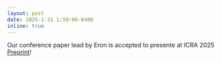 ```yaml
---
layout: post
date: 2025-1-31 1:59:00-0400
inline: true
---
```

Our conference paper lead by Eron is accepted to presente at ICRA 2025 [Preprint](https://arxiv.org/abs/2502.00162)!
